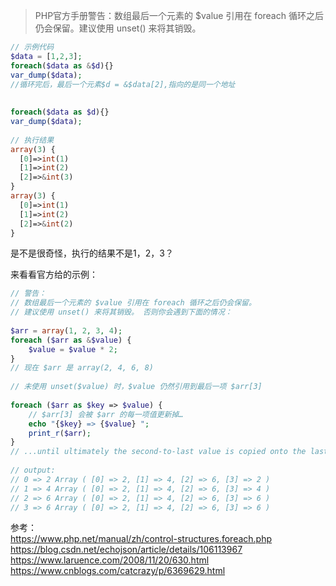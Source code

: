 > PHP官方手册警告：数组最后一个元素的 $value 引用在 foreach 循环之后仍会保留。建议使用 unset() 来将其销毁。

```php
// 示例代码
$data = [1,2,3];
foreach($data as &$d){}
var_dump($data);
//循环完后，最后一个元素$d = &$data[2],指向的是同一个地址
 
 
foreach($data as $d){}
var_dump($data);
 
// 执行结果
array(3) {
  [0]=>int(1)
  [1]=>int(2)
  [2]=>&int(3)
}
array(3) {
  [0]=>int(1)
  [1]=>int(2)
  [2]=>&int(2)
}
```

是不是很奇怪，执行的结果不是1，2，3？

来看看官方给的示例：

```php
// 警告：
// 数组最后一个元素的 $value 引用在 foreach 循环之后仍会保留。
// 建议使用 unset() 来将其销毁。 否则你会遇到下面的情况：
 
$arr = array(1, 2, 3, 4);
foreach ($arr as &$value) {
    $value = $value * 2;
}
// 现在 $arr 是 array(2, 4, 6, 8)
 
// 未使用 unset($value) 时，$value 仍然引用到最后一项 $arr[3]
 
foreach ($arr as $key => $value) {
    // $arr[3] 会被 $arr 的每一项值更新掉…
    echo "{$key} => {$value} ";
    print_r($arr);
}
// ...until ultimately the second-to-last value is copied onto the last value
 
// output:
// 0 => 2 Array ( [0] => 2, [1] => 4, [2] => 6, [3] => 2 )
// 1 => 4 Array ( [0] => 2, [1] => 4, [2] => 6, [3] => 4 )
// 2 => 6 Array ( [0] => 2, [1] => 4, [2] => 6, [3] => 6 )
// 3 => 6 Array ( [0] => 2, [1] => 4, [2] => 6, [3] => 6 )
```

参考：  
https://www.php.net/manual/zh/control-structures.foreach.php  
https://blog.csdn.net/echojson/article/details/106113967  
https://www.laruence.com/2008/11/20/630.html  
https://www.cnblogs.com/catcrazy/p/6369629.html  
